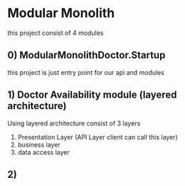 # Modular Monolith

this project consist of 4 modules

## 0) ModularMonolithDoctor.Startup

this project is just entry point for our api and modules

## 1) Doctor Availability module (layered architecture)

Using layered architecture consist of 3 layers

1. Presentation Layer (API Layer client can call this layer)
2. business layer
3. data access layer

## 2) 